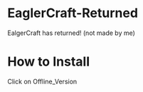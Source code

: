 # EaglerCraft-Returned
EalgerCraft has returned! (not made by me)

# How to Install
Click on Offline_Version
